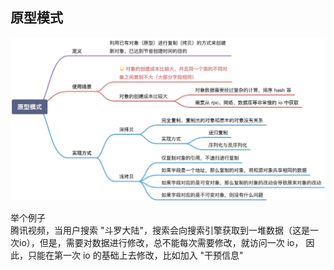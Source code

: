 ## 原型模式

![原型模式](../imgs/原型模式.jpeg)

举个例子  
腾讯视频，当用户搜索 "斗罗大陆"，搜索会向搜索引擎获取到一堆数据（这是一次io），但是，需要对数据进行修改，总不能每次需要修改，就访问一次 io， 因此，只能在第一次 io 的基础上去修改，比如加入 "干预信息"  


